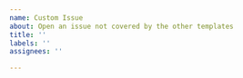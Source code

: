 ```yaml
---
name: Custom Issue
about: Open an issue not covered by the other templates
title: ''
labels: ''
assignees: ''

---
```


<!--
Please make sure to include all necessary information directly in the issue text.
If I have to go to external resources to understand it, I'm much less likely to process the issue.

For pull requests and bug reports, see the appropriate issue templates for more information about how best to report them.

For vulnerability reports: Please practice responsible disclosure and try to contact me privately first.
-->

